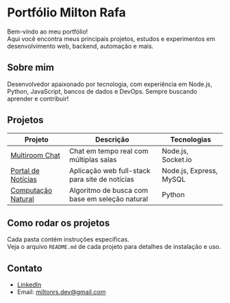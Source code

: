 # Portfólio Milton Rafa

Bem-vindo ao meu portfólio!  
Aqui você encontra meus principais projetos, estudos e experimentos em desenvolvimento web, backend, automação e mais.

## Sobre mim
Desenvolvedor apaixonado por tecnologia, com experiência em Node.js, Python, JavaScript, bancos de dados e DevOps. Sempre buscando aprender e contribuir!

## Projetos

| Projeto                              | Descrição                                       | Tecnologias                    |
|--------------------------------------|-------------------------------------------------|--------------------------------|
| [Multiroom Chat](./multiroom_chat)   | Chat em tempo real com múltiplas salas          | Node.js, Socket.io             |
| [Portal de Notícias](./portal_noticias) | Aplicação web full-stack para site de notícias  | Node.js, Express, MySQL       |
| [Computação Natural](./algoritmo_genetico) | Algoritmo de busca com base em seleção natural | Python                    |


## Como rodar os projetos
Cada pasta contém instruções específicas.  
Veja o arquivo `README.md` de cada projeto para detalhes de instalação e uso.

## Contato
- [LinkedIn](https://linkedin.com/in/milton-r-dev)
- Email: miltonrs.dev@gmail.com
